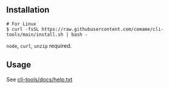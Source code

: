 ## Installation

```
# For Linux
$ curl -fsSL https://raw.githubusercontent.com/comame/cli-tools/main/install.sh | bash -
```

`node`, `curl`, `unzip` required.

## Usage

See [cli-tools/docs/help.txt](cli-tools/docs/help.txt)
